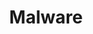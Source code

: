 ---
title: Malware
crosslinks:
- techsupport
- autotldr
- antivirus
- sysadmin
- ReverseEngineering
- RingZero
- google
- hacking
- TronScript
- Windows10
- codes
- BadApps
---
